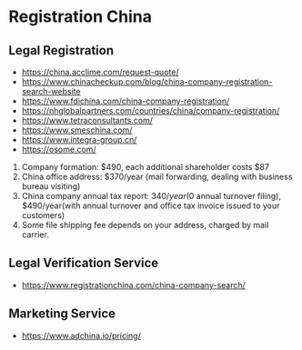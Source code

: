 # Registration China

## Legal Registration
* https://china.acclime.com/request-quote/
* https://www.chinacheckup.com/blog/china-company-registration-search-website
* https://www.fdichina.com/china-company-registration/
* https://nhglobalpartners.com/countries/china/company-registration/
* https://www.tetraconsultants.com/
* https://www.smeschina.com/
* https://www.integra-group.cn/
* https://osome.com/

1. Company formation: $490, each additional shareholder costs $87
2. China office address: $370/year (mail forwarding, dealing with business bureau visiting)
3. China company annual tax report: $340/year($0 annual turnover filing), $490/year(with annual turnover and office tax invoice issued to your customers)
4. Some file shipping fee depends on your address, charged by mail carrier.

## Legal Verification Service
* https://www.registrationchina.com/china-company-search/

## Marketing Service
* https://www.adchina.io/pricing/
